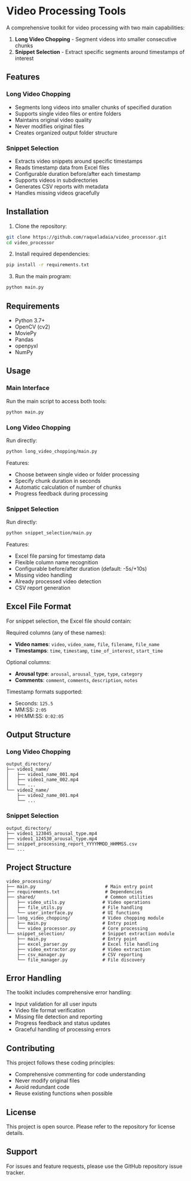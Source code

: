 # Video Processing Tools

A comprehensive toolkit for video processing with two main capabilities:
1. **Long Video Chopping** - Segment videos into smaller consecutive chunks
2. **Snippet Selection** - Extract specific segments around timestamps of interest

## Features

### Long Video Chopping
- Segments long videos into smaller chunks of specified duration
- Supports single video files or entire folders
- Maintains original video quality
- Never modifies original files
- Creates organized output folder structure

### Snippet Selection
- Extracts video snippets around specific timestamps
- Reads timestamp data from Excel files
- Configurable duration before/after each timestamp
- Supports videos in subdirectories
- Generates CSV reports with metadata
- Handles missing videos gracefully

## Installation

1. Clone the repository:
```bash
git clone https://github.com/raqueladaia/video_processor.git
cd video_processor
```

2. Install required dependencies:
```bash
pip install -r requirements.txt
```

3. Run the main program:
```bash
python main.py
```

## Requirements

- Python 3.7+
- OpenCV (cv2)
- MoviePy
- Pandas
- openpyxl
- NumPy

## Usage

### Main Interface
Run the main script to access both tools:
```bash
python main.py
```

### Long Video Chopping
Run directly:
```bash
python long_video_chopping/main.py
```

Features:
- Choose between single video or folder processing
- Specify chunk duration in seconds
- Automatic calculation of number of chunks
- Progress feedback during processing

### Snippet Selection
Run directly:
```bash
python snippet_selection/main.py
```

Features:
- Excel file parsing for timestamp data
- Flexible column name recognition
- Configurable before/after duration (default: -5s/+10s)
- Missing video handling
- Already processed video detection
- CSV report generation

## Excel File Format

For snippet selection, the Excel file should contain:

Required columns (any of these names):
- **Video names**: `video`, `video_name`, `file`, `filename`, `file_name`
- **Timestamps**: `time`, `timestamp`, `time_of_interest`, `start_time`

Optional columns:
- **Arousal type**: `arousal`, `arousal_type`, `type`, `category`
- **Comments**: `comment`, `comments`, `description`, `notes`

Timestamp formats supported:
- Seconds: `125.5`
- MM:SS: `2:05`
- HH:MM:SS: `0:02:05`

## Output Structure

### Long Video Chopping
```
output_directory/
├── video1_name/
│   ├── video1_name_001.mp4
│   ├── video1_name_002.mp4
│   └── ...
└── video2_name/
    ├── video2_name_001.mp4
    └── ...
```

### Snippet Selection
```
output_directory/
├── video1_123045_arousal_type.mp4
├── video1_124530_arousal_type.mp4
├── snippet_processing_report_YYYYMMDD_HHMMSS.csv
└── ...
```

## Project Structure

```
video_processing/
├── main.py                          # Main entry point
├── requirements.txt                 # Dependencies
├── shared/                          # Common utilities
│   ├── video_utils.py              # Video operations
│   ├── file_utils.py               # File handling
│   └── user_interface.py           # UI functions
├── long_video_chopping/            # Video chopping module
│   ├── main.py                     # Entry point
│   └── video_processor.py          # Core processing
└── snippet_selection/              # Snippet extraction module
    ├── main.py                     # Entry point
    ├── excel_parser.py             # Excel file handling
    ├── video_extractor.py          # Video extraction
    ├── csv_manager.py              # CSV reporting
    └── file_manager.py             # File discovery
```

## Error Handling

The toolkit includes comprehensive error handling:
- Input validation for all user inputs
- Video file format verification
- Missing file detection and reporting
- Progress feedback and status updates
- Graceful handling of processing errors

## Contributing

This project follows these coding principles:
- Comprehensive commenting for code understanding
- Never modify original files
- Avoid redundant code
- Reuse existing functions when possible

## License

This project is open source. Please refer to the repository for license details.

## Support

For issues and feature requests, please use the GitHub repository issue tracker.